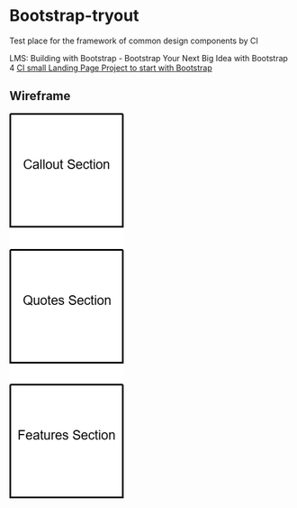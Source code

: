 <!--- ********** REMINDER **********
#
# browser render: python3 -m http.server
#
#********** END OF THE REMINDER - DELETE BEFORE DEPLOYMENT ********** --->

# Bootstrap-tryout
Test place for the framework of common design components by CI

LMS: Building with Bootstrap - Bootstrap Your Next Big Idea with Bootstrap 4
[CI small Landing Page Project to start with Bootstrap](https://github.com/Code-Institute-Solutions/BootstrappingYourNextBigIdea-BS4)

## Wireframe
![Bootstrap tryout small Project wireframe](readme-assets/bootstrap-try-wireframe.webp)